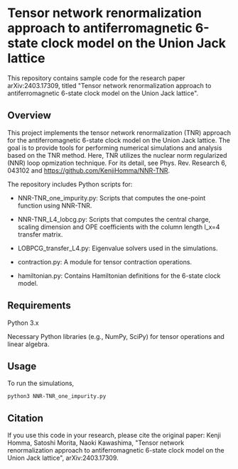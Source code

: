 # Tensor network renormalization approach to antiferromagnetic 6-state clock model on the Union Jack lattice

This repository contains sample code for the research paper arXiv:2403.17309, titled "Tensor network renormalization approach to antiferromagnetic 6-state clock model on the Union Jack lattice".

## Overview
This project implements the tensor network renormalization (TNR) approach for the antiferromagnetic 6-state clock model on the Union Jack lattice. The goal is to provide tools for performing numerical simulations and analysis based on the TNR method.
Here, TNR utilizes the nuclear norm regularized (NNR) loop opmization technique. For its detail, see Phys. Rev. Research 6, 043102 and https://github.com/KenjiHomma/NNR-TNR.

The repository includes Python scripts for:

- NNR-TNR_one_impurity.py: Scripts that computes the one-point function using NNR-TNR.

- NNR-TNR_L4_lobcg.py: Scripts that computes the central charge, scaling dimension and OPE coefficients with the column length l_x=4 transfer matrix.

- LOBPCG_transfer_L4.py: Eigenvalue solvers used in the simulations.

- contraction.py: A module for tensor contraction operations.

- hamiltonian.py: Contains Hamiltonian definitions for the 6-state clock model.

## Requirements
Python 3.x

Necessary Python libraries (e.g., NumPy, SciPy) for tensor operations and linear algebra.

## Usage
To run the simulations,

 ```
python3 NNR-TNR_one_impurity.py
 ```


## Citation
If you use this code in your research, please cite the original paper:
Kenji Homma, Satoshi Morita, Naoki Kawashima, "Tensor network renormalization approach to antiferromagnetic 6-state clock model on the Union Jack lattice", arXiv:2403.17309.
